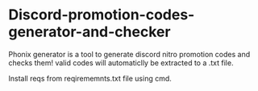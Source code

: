 # Discord-promotion-codes-generator-and-checker
Phonix generator is a tool  to generate discord nitro promotion codes and checks them! valid codes will automaticlly be extracted to a .txt file.


Install reqs from reqirememnts.txt file using cmd.
